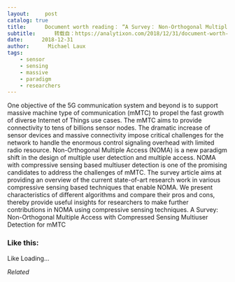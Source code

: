 ```yaml
---
layout:     post
catalog: true
title:      Document worth reading： “A Survey： Non-Orthogonal Multiple Access with Compressed Sensing Multiuser Detection for mMTC”
subtitle:      转载自：https://analytixon.com/2018/12/31/document-worth-reading-a-survey-non-orthogonal-multiple-access-with-compressed-sensing-multiuser-detection-for-mmtc/
date:      2018-12-31
author:      Michael Laux
tags:
    - sensor
    - sensing
    - massive
    - paradigm
    - researchers
---
```


One objective of the 5G communication system and beyond is to support massive machine type of communication (mMTC) to propel the fast growth of diverse Internet of Things use cases. The mMTC aims to provide connectivity to tens of billions sensor nodes. The dramatic increase of sensor devices and massive connectivity impose critical challenges for the network to handle the enormous control signaling overhead with limited radio resource. Non-Orthogonal Multiple Access (NOMA) is a new paradigm shift in the design of multiple user detection and multiple access. NOMA with compressive sensing based multiuser detection is one of the promising candidates to address the challenges of mMTC. The survey article aims at providing an overview of the current state-of-art research work in various compressive sensing based techniques that enable NOMA. We present characteristics of different algorithms and compare their pros and cons, thereby provide useful insights for researchers to make further contributions in NOMA using compressive sensing techniques. A Survey: Non-Orthogonal Multiple Access with Compressed Sensing Multiuser Detection for mMTC





### Like this:

Like Loading...


*Related*

